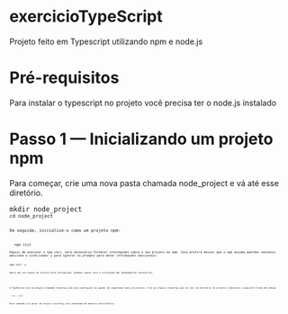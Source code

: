 # exercicioTypeScript

<p>Projeto feito em Typescript utilizando npm e node.js<p>
<h1>Pré-requisitos</h1>
  <p>Para instalar o typescript no projeto você precisa ter o node.js instalado</p>
<h1>Passo 1 — Inicializando um projeto npm</h1>
  <p>Para começar, crie uma nova pasta chamada node_project e vá até esse diretório.</p>
<code>mkdir node_project<code>
<code>cd node_project<code>
  <p>Em seguida, inicialize-o como um projeto npm:</p>
  <code>npm init<code>
<p>Depois de executar o npm init, será necessário fornecer informações sobre o seu projeto ao npm. Caso prefira deixar que o npm assuma padrões sensatos, adicione o sinalizador y para ignorar os prompts para obter informações adicionais:</p>
<code>npm init -y<code>
  <p>Agora que seu espaço de projeto está configurado, podemos seguir para a instalação das dependências necessárias.</p>
  
  <p>O TypeScript usa um arquivo chamado tsconfig.json para configurar as opções do compilador para um projeto. Crie um arquivo tsconfig.json na raiz do diretório do projeto e adicione o seguinte trecho de código.</p>
  <code>tsc --init</code>
  <p>Esse comando irá gerar um arquivo tsconfig.json comentado de maneira satisfatória.</p>
  
 

  
